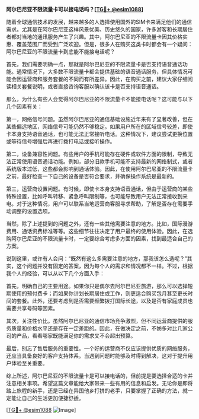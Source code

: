 **阿尔巴尼亚不限流量卡可以接电话吗？[[TG💪+ @esim1088](https://t.me/s/esim1088)]**

随着全球通信技术的发展，越来越多的人选择使用国外的SIM卡来满足他们的通信需求。尤其是在阿尔巴尼亚这样风景优美、历史悠久的国家，许多游客和长期居住者都对当地的通讯服务产生了兴趣。其中，阿尔巴尼亚的不限流量卡因其价格实惠、覆盖范围广而受到广泛欢迎。但是，很多人在购买这类卡时都会有一个疑问：阿尔巴尼亚的不限流量卡到底能不能接电话呢？

首先，我们需要明确一点，那就是阿尔巴尼亚的不限流量卡是否支持语音通话功能。通常情况下，大多数不限流量卡都会提供基础的语音通话服务，但具体情况可能会因运营商和服务套餐的不同而有所差异。因此，在购买之前，建议大家仔细阅读相关套餐说明，或者直接咨询客服以确认该卡是否支持语音通话。

那么，为什么有些人会觉得阿尔巴尼亚的不限流量卡不能接电话呢？这可能与以下几个因素有关：

第一，网络信号问题。虽然阿尔巴尼亚的通信基础设施近年来有了显著改善，但在某些偏远地区，网络信号可能仍然不够稳定。如果用户所在的区域信号较差，即使卡本身支持语音通话，也可能无法正常接听电话。这种情况下，建议尝试更换位置或等待信号增强后再进行拨打电话或接听操作。

第二，设备兼容性问题。有些用户的手机可能存在硬件或软件方面的限制，导致无法正常使用语音通话功能。例如，部分旧款手机可能不支持最新的网络制式，或者系统版本过低，这些都会影响到通话体验。因此，在使用阿尔巴尼亚的不限流量卡之前，最好检查一下自己的设备是否符合要求，并确保操作系统是最新的。

第三，运营商设置问题。有时候，即使卡本身支持语音通话，但由于运营商的某些特殊设置，比如呼叫转移、紧急呼叫限制等，也可能导致用户无法正常接收到来电。对于这种情况，用户可以联系当地运营商客服寻求帮助，了解是否存在需要手动调整的设置选项。

当然，除了上述提到的问题之外，还有一些其他需要注意的地方。比如，国际漫游费用、通话资费标准等等。这些细节往往决定了用户最终的使用体验。因此，在选购阿尔巴尼亚的不限流量卡时，一定要综合考虑多方面的因素，找到最适合自己的方案。

说到这里，或许有人会问：“既然有这么多需要注意的地方，那我该怎么选呢？”其实，这个问题并没有固定的答案，因为每个人的需求和情况都不一样。不过，根据我个人的经验，可以从以下几个方面入手：

首先，明确自己的主要用途。如果你只是偶尔去阿尔巴尼亚旅游，那么可以选择短期使用的预付费卡；而如果你计划长期居住或工作，则更适合购买包月甚至更长时间的套餐。此外，还要考虑到是否需要频繁拨打国际长途，以及是否有家庭成员也需要共享号码等因素。

其次，关注性价比。虽然阿尔巴尼亚的通信市场竞争激烈，但不同运营商提供的服务质量和价格水平还是存在一定差距的。因此，在做决定之前，不妨多对比几家公司的产品，看看哪家既能满足你的需求又不会超出预算。

最后，别忘了售后服务的重要性。一个好的运营商不仅应该提供优质的网络服务，还应当具备良好的客户支持体系。当遇到问题时能够及时得到解决，这对于提升用户体验至关重要。

综上所述，阿尔巴尼亚的不限流量卡是可以接电话的，但前提是要选择合适的卡并注意相关事项。希望这篇文章能给大家带来一些有用的信息和启发。无论你是即将踏上旅程的新手，还是已经在异国他乡打拼的老手，只要掌握了正确的方法，就一定能让自己的生活更加便捷舒适。

[[TG💪+ @esim1088](https://t.me/s/esim1088) ![Image](https://i.postimg.cc/4NQfJmqS/Snipaste-2025-05-13-00-14-12.png)]